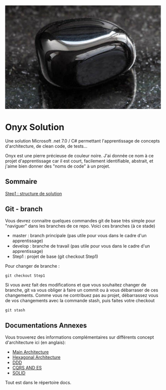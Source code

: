 
![](docs/images/onyx.jpg)

# Onyx Solution 

Une solution Microsoft .net 7.0 / C# permettant l'apprentissage de concepts d'architecture, de clean code, de tests...

Onyx est une pierre précieuse de couleur noire. J'ai donnée ce nom à ce projet d'apprentissage car il est court, facilement identifiable, abstrait, et j'aime bien donner des "noms de code" à un projet. 

## Sommaire

[Step1 : structure de solution](docs/steps/step1.md)


## Git - branch

Vous devrez connaitre quelques commandes git de base très simple pour "naviguer" dans les branches de ce repo. Voici ces branches (à ce stade)

- master : branch principale (pas utile pour vous dans le cadre d'un apprentissage)
- develop : branche de travail (pas utile pour vous dans le cadre d'un apprentissage)
- Step1 : projet de base (git checkout Step1)

Pour changer de branche :
```git
git checkout Step1
```

Si vous avez fait des modifications et que vous souhaitez changer de branche, git va vous obliger à faire un commit ou à vous débarraser de ces changements. Comme vous ne contribuez pas au projet, débarrassez vous de vos changements avec la commande stash, puis faites votre checkout
```git
git stash
```

## Documentations Annexes

Vous trouverez des informations complémentaires sur différents concept d'architecture ici (en anglais):

- [Main Architecture](docs/ARCHITECTURE.md)
- [Hexagonal Architecture](docs/HEXAGONAL.md)
- [DDD](docs/DDD.md)
- [CQRS AND ES](docs/CQRS-ES.md)
- [SOLID](docs/SOLID.md)

Tout est dans le répertoire docs.


